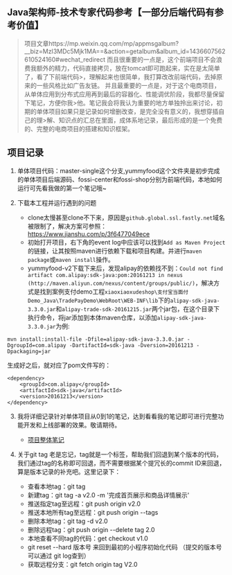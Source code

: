 ## Java架构师-技术专家代码参考【一部分后端代码有参考价值】


>项目文章https://mp.weixin.qq.com/mp/appmsgalbum?__biz=MzI3MDc5Mjk1MA==&action=getalbum&album_id=1436607562610524160#wechat_redirect
>而且很重要的一点是，这个前端项目不会浪费我额外的精力，代码直接拷贝，放在tomcat即可跑起来，实在是太简单了，看了下前端代码>，理解起来也很简单，我打算改改前端代码，去掉原来的一些风格比如广告友链。
>并且最重要的一点是，对于这个电商项目，从单体应用到分布式应用再到最后的容器化、性能调优阶段，我都尽量保留下笔记，方便你我>他。笔记我会将我认为重要的地方单独拎出来讨论，初期的单体项目如果只是记录如何增删改查，是完全没有意义的，我想穿插自己的理>解、知识点的汇总在里面，成体系地记录，最后形成的是一个免费的、完整的电商项目的搭建和知识框架。

## 项目记录
  
1. 单体项目代码：master-single这个分支,yummyfood这个文件夹是初步完成的单体项目后端源码、fossi-center和fossi-shop分别为前端代码，本地如何运行可先看我做的第一个笔记哦~

2. 下载本工程并运行遇到的问题
	- clone太慢甚至clone不下来，原因是`github.global.ssl.fastly.net`域名被限制了，解决方案可参照：https://www.jianshu.com/p/3f6477049ece
	- 初始打开项目，右下角的event log中应该可以找到`Add as Maven Project`的链接，让其按照maven进行依赖下载和项目构建。并进行`maven package`或`maven install`操作。
	- yummyfood-v2下载下来后，发现alipay的依赖找不到：`Could not find artifact com.alipay:sdk-java:pom:20161213 in nexus (http://maven.aliyun.com/nexus/content/groups/public/)`，解决方式是找到案例支付demo工程`xiaoxiaoxudeshop\支付宝当面付Demo_Java\TradePayDemo\WebRoot\WEB-INF\lib`下的`alipay-sdk-java-3.3.0.jar`和`alipay-trade-sdk-20161215.jar`两个jar包，在这个目录下执行命令，将jar添加到本体maven仓库，以添加`alipay-sdk-java-3.3.0.jar`为例:

```
mvn install:install-file -Dfile=alipay-sdk-java-3.3.0.jar -DgroupId=com.alipay -DartifactId=sdk-java -Dversion=20161213 -Dpackaging=jar
```

生成好之后，就对应了pom文件写的：

```
<dependency>
    <groupId>com.alipay</groupId>
    <artifactId>sdk-java</artifactId>
    <version>20161213</version>
</dependency>
```

  
3. 我将详细记录针对单体项目从0到1的笔记，达到看看我的笔记即可进行完整功能开发和上线部署的效果。敬请期待。
	- [项目整体笔记](https://mp.weixin.qq.com/mp/appmsgalbum?__biz=MzI3MDc5Mjk1MA==&action=getalbum&album_id=1436607562610524160#wechat_redirect)

4. 关于git tag 老是忘记，tag就是一个标签，帮助我们回退到某个版本的代码，我们通过tag的名称即可回退，而不需要根据某个提冗长的commit ID来回退，算是版本记录的补充吧。这里记录下：
	- 查看本地tag：git tag 
	- 新建tag：git tag -a v2.0 -m '完成首页展示和商品详情展示'
	- 推送指定tag至远程：git push origin v2.0
	- 推送本地所有tag至远程：git push origin --tags
	- 删除本地tag：git tag -d v2.0 
	- 删除远程tag：git push origin --delete tag 2.0
	- 本地查看不同tag的代码：get checkout v1.0
	- git reset --hard  版本号  来回到最初的小程序初始化代码  （提交的版本号可以通过 git log查到）
	- 获取远程分支：git fetch origin tag V2.0

